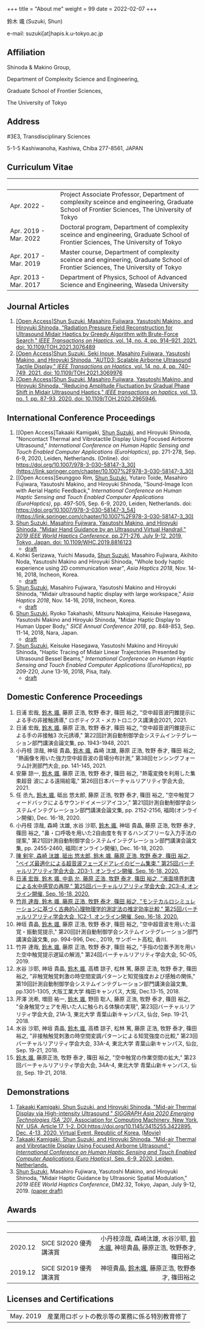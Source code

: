 +++
title = "About me"
weight = 99
date = 2022-02-07
+++

鈴木 颯 (Suzuki, Shun)

e-mail: suzuki[at]hapis.k.u-tokyo.ac.jp

## Affiliation

Shinoda & Makino Group,

Department of Complexity Science and Engineering,

Graduate School of Frontier Sciences,

The University of Tokyo

## Address

#3E3, Transdisciplinary Sciences

5-1-5 Kashiwanoha, Kashiwa, Chiba 277-8561, JAPAN

## Curriculum Vitae

| &nbsp;&nbsp;&nbsp;&nbsp;&nbsp;&nbsp;&nbsp;&nbsp;&nbsp;&nbsp;&nbsp;&nbsp;&nbsp;&nbsp;&nbsp;&nbsp;&nbsp;&nbsp;&nbsp;&nbsp;&nbsp;&nbsp;|                                                     |
| :-----------------------| :---------------------------------------------------|
| Apr. 2022 -             | Project Associate Professor, Department of complexity sceince and engineering, Graduate School of Frontier Sciences, The University of Tokyo  |
| Apr. 2019 - Mar. 2022   | Doctoral program, Department of complexity sceince and engineering, Graduate School of Frontier Sciences, The University of Tokyo  |
| Apr. 2017 - Mar. 2019   | Master course, Department of complexity sceince and engineering, Graduate School of Frontier Sciences, The University of Tokyo  |
| Apr. 2013 - Mar. 2017   | Department of Physics, School of Advanced Science and Engineering, Waseda University                         |

## Journal Articles
1. [[Open Access]<u>Shun Suzuki</u>, Masahiro Fujiwara, Yasutoshi Makino, and Hiroyuki Shinoda, "Radiation Pressure Field Reconstruction for Ultrasound Midair Haptics by Greedy Algorithm with Brute-Force Search," *IEEE Transactions on Haptics*, vol. 14, no. 4, pp. 914–921, 2021. doi: 10.1109/TOH.2021.3076489](https://ieeexplore.ieee.org/document/9419757)
1. [[Open Access]<u>Shun Suzuki</u>, Seki Inoue, Masahiro Fujiwara, Yasutoshi Makino, and Hiroyuki Shinoda, "AUTD3: Scalable Airborne Ultrasound Tactile Display," *IEEE Transactions on Haptics*, vol. 14, no. 4, pp. 740–749, 2021. doi: 10.1109/TOH.2021.3069976](https://ieeexplore.ieee.org/document/9392322)
1. [[Open Access]<u>Shun Suzuki</u>, Masahiro Fujiwara, Yasutoshi Makino, and Hiroyuki Shinoda, "Reducing Amplitude Fluctuation by Gradual Phase Shift in Midair Ultrasound Haptics," *IEEE transactions on haptics*, vol. 13, no. 1, pp. 87-93, 2020. doi: 10.1109/TOH.2020.2965946.](https://ieeexplore.ieee.org/document/8960301)

## International Conference Proceedings
1. [[Open Access]Takaaki Kamigaki, <u>Shun Suzuki</u>, and Hiroyuki Shinoda, "Noncontact Thermal and Vibrotactile Display Using Focused Airborne Ultrasound," *International Conference on Human Haptic Sensing and Touch Enabled Computer Applications (EuroHaptics)*, pp. 271-278, Sep. 6-9, 2020, Leiden, Netherlands. (Online). doi: https://doi.org/10.1007/978-3-030-58147-3_30](https://link.springer.com/chapter/10.1007%2F978-3-030-58147-3_30)
1. [[Open Access]Seunggoo Rim, <u>Shun Suzuki</u>, Yutaro Toide, Masahiro Fujiwara, Yasutoshi Makino, and Hiroyuki Shinoda, "Sound-Image Icon with Aerial Haptic Feedback," *International Conference on Human Haptic Sensing and Touch Enabled Computer Applications (EuroHaptics)*, pp. 497-505, Sep. 6-9, 2020, Leiden, Netherlands. doi: https://doi.org/10.1007/978-3-030-58147-3_54](https://link.springer.com/chapter/10.1007%2F978-3-030-58147-3_30)
1. [<u>Shun Suzuki</u>, Masahiro Fujiwara, Yasutoshi Makino, and Hiroyuki Shinoda, "Midair Hand Guidance by an Ultrasound Virtual Handrail," *2019 IEEE World Haptics Conference*, pp.271-276, July 9-12, 2019, Tokyo, Japan. doi: 10.1109/WHC.2019.8816123](https://ieeexplore.ieee.org/document/8816123) 
    * [draft](https://drive.google.com/file/d/11P_0jPkIcL0T8Bqxh6nE1ZUiIoVutknc/view)
1. Kohki Serizawa, Yuichi Masuda, <u>Shun Suzuki</u>, Masahiro Fujiwara, Akihito Noda, Yasutoshi Makino and Hiroyuki Shinoda, "Whole body haptic experience using 2D communication wear", *Asia Haptics 2018*, Nov. 14-16, 2018, Incheon, Korea.
    * [draft](https://drive.google.com/file/d/1QIu8bd6Ilx7nG0k0zK60L2Hq-Dk_psha/view)
1. <u>Shun Suzuki</u>, Masahiro Fujiwara, Yasutoshi Makino and Hiroyuki Shinoda, "Midair ultrasound haptic display with large workspace," *Asia Haptics 2018*, Nov. 14-16, 2018, Incheon, Korea.
    * [draft](https://drive.google.com/file/d/1QseajJz2MsXdg96ezZDR1BuBOPJ7tEVC/view)
1. <u>Shun Suzuki</u>, Ryoko Takahashi, Mitsuru Nakajima, Keisuke Hasegawa, Yasutoshi Makino and Hiroyuki Shinoda, "Midair Haptic Display to Human Upper Body," *SICE Annual Conference 2018*, pp. 848-853, Sep. 11-14, 2018, Nara, Japan. 
    * [draft](https://hapislab.org/public/papers/18_SICE2018_suzuki_draft.pdf)
1. <u>Shun Suzuki</u>, Keisuke Hasegawa, Yasutoshi Makino and Hiroyuki Shinoda, "Haptic Tracing of Midair Linear Trajectories Presented by Ultrasound Bessel Beams," *International Conference on Human Haptic Sensing and Touch Enabled Computer Applications (EuroHaptics)*, pp 209-220, June 13-16, 2018, Pisa, Italy.
    * [draft](https://hapislab.org/public/papers/18_Eurohaptics2018_suzuki_draft.pdf)

## Domestic Conference Proceedings
1. 日浦 宏哉, <u>鈴木 颯</u>, 藤原 正浩, 牧野 泰才, 篠田 裕之, "空中超音波円錐提示による手の非接触誘導," ロボティクス・メカトロニクス講演会2021, 2021.
1. 日浦 宏哉, <u>鈴木 颯</u>, 藤原 正浩, 牧野 泰才, 篠田 裕之, "空中超音波円錐提示による手の非接触3 次元誘導," 第22回計測自動制御学会システムインテグレーション部門講演会論文集, pp. 1943-1948, 2021.
1. 小丹枝 涼哉, 神垣 貴晶, <u>鈴木 颯</u>, 森崎 汰雄, 藤原 正浩, 牧野 泰才, 篠田 裕之, "熱画像を用いた強力空中超音波の音場分布計測," 第38回センシングフォーラム計測部門大会, pp. 141-145, 2021.
1. 安藤 諒一, <u>鈴木 颯</u>, 藤原 正浩, 牧野 泰才, 篠田 裕之, "熱電変換を利用した集束超音
波による遠隔給電," 第26回日本バーチャルリアリティ学会大会, 2021.
1. 任 丞九, <u>鈴木 颯</u>, 砥出 悠太郎, 藤原 正浩, 牧野 泰才, 篠田 裕之, "空中触覚フィードバックによるサウンドイメージアイコン," 第21回計測自動制御学会システムインテグレーション部門講演会論文集, pp. 2152-2156, 福岡(オンライン開催), Dec. 16-18, 2020.
1. 小丹枝 涼哉, 森崎 汰雄, 水谷 沙耶, <u>鈴木 颯</u>, 神垣 貴晶, 藤原 正浩, 牧野 泰才, 篠田 裕之, "鼻・口呼吸を用いた2自由度を有するハンズフリーな入力手法の提案," 第21回計測自動制御学会システムインテグレーション部門講演会論文集, pp. 2455-2460, 福岡(オンライン開催), Dec. 16-18, 2020.
1. [陳 剣宇, 森崎 汰雄, 砥出 悠太郎, <u>鈴木 颯</u>, 藤原 正浩, 牧野 泰才, 篠田 裕之, "ベイズ最適化による超音波フェーズドアレイのビーム集束," 第25回バーチャルリアリティ学会大会, 2D3-1, オンライン開催, Sep. 16-18, 2020.](http://conference.vrsj.org/ac2020/program/doc/2D3-1_PR0031.pdf)
1. [日浦 宏哉, <u>鈴木 颯</u>, 中島 允, 藤原 正浩, 牧野 泰才, 篠田 裕之, "液面境界刺激による水中感覚の再現," 第25回バーチャルリアリティ学会大会, 2C3-4, オンライン開催, Sep. 16-18, 2020.](http://conference.vrsj.org/ac2020/program/doc/2C3-4_PR0032.pdf)
1. [竹井 達哉, <u>鈴木 颯</u>, 藤原 正浩, 牧野 泰才, 篠田 裕之, "モンテカルロシミュレーションに基づく古典的心理物理学的測定法の推定効率比較," 第25回バーチャルリアリティ学会大会, 1C2-1, オンライン開催, Sep. 16-18, 2020.](http://conference.vrsj.org/ac2020/program/doc/1C2-1_PR0068.pdf)
1. 神垣 貴晶, <u>鈴木 颯</u>, 藤原 正浩, 牧野 泰才, 篠田 裕之, "空中超音波を用いた温覚・振動覚提示," 第20回計測自動制御学会システムインテグレーション部門講演会論文集, pp. 994-996, Dec., 2019, サンポート高松, 香川.
1. 竹井 達哉, <u>鈴木 颯</u>, 藤原 正浩, 牧野 泰才, 篠田 裕之, "手指の位置予測を用いた空中触覚提示遅延の解消," 第24回バーチャルリアリティ学会大会, 5C-05, 2019.
1. 水谷 沙耶, 神垣 貴晶, <u>鈴木 颯</u>, 高橋 諒子, 松林 篤, 藤原 正浩, 牧野 泰才, 篠田 裕之, "非触覚触覚刺激の時空間変調パターンと知覚強度および感触の関係," 第19回計測自動制御学会システムインテグレーション部門講演会論文集, pp.1301-1305, 大阪工業大学 梅田キャンパス, 大阪, Dec.13-15, 2018.
1. 芹澤 洸希, 増田 祐一, <u>鈴木 颯</u>, 野田 聡人, 藤原 正浩, 牧野 泰才, 篠田 裕之, "全身触覚ウェアを用いた人に触られる体験の実現", 第23回バーチャルリアリティ学会大会, 21A-3, 東北大学 青葉山新キャンパス, 仙台, Sep. 19-21, 2018.
1. 水谷 沙耶, 神垣 貴晶, <u>鈴木 颯</u>, 高橋 諒子, 松林 篤, 藤原 正浩, 牧野 泰才, 篠田 裕之, "非接触触覚刺激の時空間変調パターンによる知覚強度の比較," 第23回バーチャルリアリティ学会大会, 33A-4, 東北大学 青葉山新キャンパス, 仙台, Sep. 19-21, 2018.
1. <u>鈴木 颯</u>, 藤原正浩, 牧野 泰才, 篠田 裕之, "空中触覚の作業空間の拡大," 第23回バーチャルリアリティ学会大会, 34A-4, 東北大学 青葉山新キャンパス, 仙台, Sep. 19-21, 2018.

## Demonstrations
1. [Takaaki Kamigaki, <u>Shun Suzuki</u>, and Hiroyuki Shinoda, "Mid-air Thermal Display via High-intensity Ultrasound," *SIGGRAPH Asia 2020 Emerging Technologies (SA '20)*. Association for Computing Machinery, New York, NY, USA, Article 17, 1–2. DOI:https://doi.org/10.1145/3415255.3422895, Dec. 4-13, 2020, Virtual Event, Republic of Korea.](https://dl.acm.org/doi/10.1145/3415255.3422895) [(Movie)](https://www.youtube.com/watch?v=4Sy3T9i4GQo)
1. [Takaaki Kamigaki, <u>Shun Suzuki</u>, and Hiroyuki Shinoda, "Mid-air Thermal and Vibrotactile Display Using Focused Airborne Ultrasound," *International Conference on Human Haptic Sensing and Touch Enabled Computer Applications (Euro Haptics)*, Sep. 6-9, 2020, Leiden, Netherlands.](https://www.youtube.com/watch?v=Y9OArFUqGw8)
1. <u>Shun Suzuki</u>, Masahiro Fujiwara, Yasutoshi Makino, and Hiroyuki Shinoda, "Midair Haptic Guidance by Ultrasonic Spatial Modulation," *2019 IEEE World Haptics Conference*, DM2.32, Tokyo, Japan, July 9-12, 2019. [(paper draft)](https://drive.google.com/file/d/11P_0jPkIcL0T8Bqxh6nE1ZUiIoVutknc/view)

## Awards

|&nbsp;&nbsp;&nbsp;&nbsp;&nbsp;&nbsp;&nbsp;&nbsp;| &nbsp;&nbsp;&nbsp;&nbsp;&nbsp;&nbsp;&nbsp;&nbsp;&nbsp;&nbsp;&nbsp;&nbsp;&nbsp;&nbsp;&nbsp;&nbsp;&nbsp;&nbsp;&nbsp;&nbsp;&nbsp;&nbsp;&nbsp; |                  |
| :--------| :--------------------| --------------: |
| 2020.12  | SICE SI2020 優秀講演賞 | 小丹枝涼哉, 森崎汰雄, 水谷沙耶, <u>鈴木颯</u>, 神垣貴晶, 藤原正浩, 牧野泰才, 篠田裕之|
| 2019.12  | SICE SI2019 優秀講演賞 | 神垣貴晶, <u>鈴木颯</u>, 藤原正浩, 牧野泰才, 篠田裕之|

## Licenses and Certifications
 
|            |                                         |
| :----------| :---------------------------------------|
| May. 2019  | 産業用ロボットの教示等の業務に係る特別教育修了  |
